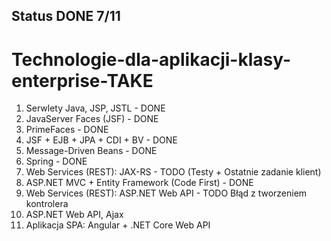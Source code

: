 ## Status DONE 7/11
# Technologie-dla-aplikacji-klasy-enterprise-TAKE
1. Serwlety Java, JSP, JSTL - DONE
2. JavaServer Faces (JSF) - DONE
3. PrimeFaces - DONE
4. JSF + EJB + JPA + CDI + BV - DONE
5. Message-Driven Beans - DONE
6. Spring - DONE
7. Web Services (REST): JAX-RS - TODO (Testy + Ostatnie zadanie klient)
8. ASP.NET MVC + Entity Framework (Code First) - DONE
9. Web Services (REST): ASP.NET Web API - TODO Błąd z tworzeniem kontrolera
10. ASP.NET Web API, Ajax 
11. Aplikacja SPA: Angular + .NET Core Web API 
